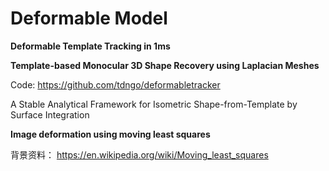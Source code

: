 

# Deformable Model

**Deformable Template Tracking in 1ms**


**Template-based Monocular 3D Shape Recovery using Laplacian Meshes**

Code: https://github.com/tdngo/deformabletracker

A Stable Analytical Framework for Isometric Shape-from-Template by Surface Integration   


**Image deformation using moving least squares**


背景资料：
https://en.wikipedia.org/wiki/Moving_least_squares